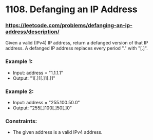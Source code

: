 # 1108. Defanging an IP Address
### https://leetcode.com/problems/defanging-an-ip-address/description/

Given a valid (IPv4) IP address, return a defanged version of that IP address.
A defanged IP address replaces every period "." with "[.]".

### Example 1:
 - Input: address = "1.1.1.1"
 - Output: "1[.]1[.]1[.]1"

### Example 2:
 - Input: address = "255.100.50.0"
 - Output: "255[.]100[.]50[.]0"

### Constraints:
 - The given address is a valid IPv4 address.
